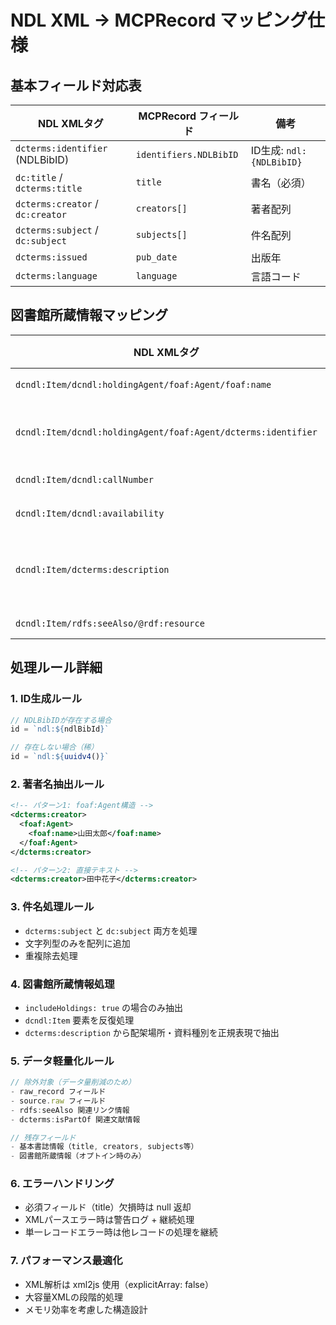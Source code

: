 # NDL XML → MCPRecord マッピング仕様

## 基本フィールド対応表

| NDL XMLタグ | MCPRecord フィールド | 備考 |
|-------------|---------------------|------|
| `dcterms:identifier` (NDLBibID) | `identifiers.NDLBibID` | ID生成: `ndl:{NDLBibID}` |
| `dc:title` / `dcterms:title` | `title` | 書名（必須） |
| `dcterms:creator` / `dc:creator` | `creators[]` | 著者配列 |
| `dcterms:subject` / `dc:subject` | `subjects[]` | 件名配列 |
| `dcterms:issued` | `pub_date` | 出版年 |
| `dcterms:language` | `language` | 言語コード |

## 図書館所蔵情報マッピング

| NDL XMLタグ | LibraryHolding フィールド | 備考 |
|-------------|--------------------------|------|
| `dcndl:Item/dcndl:holdingAgent/foaf:Agent/foaf:name` | `libraryName` | 図書館名 |
| `dcndl:Item/dcndl:holdingAgent/foaf:Agent/dcterms:identifier` | `libraryCode` | NDL図書館コード |
| `dcndl:Item/dcndl:callNumber` | `callNumber` | 請求記号 |
| `dcndl:Item/dcndl:availability` | `availability` | 利用可否 |
| `dcndl:Item/dcterms:description` | `location`, `materialType` | 配架場所・資料種別 |
| `dcndl:Item/rdfs:seeAlso/@rdf:resource` | `opacUrl` | OPAC URL |

## 処理ルール詳細

### 1. ID生成ルール
```typescript
// NDLBibIDが存在する場合
id = `ndl:${ndlBibId}`

// 存在しない場合（稀）
id = `ndl:${uuidv4()}`
```

### 2. 著者名抽出ルール
```xml
<!-- パターン1: foaf:Agent構造 -->
<dcterms:creator>
  <foaf:Agent>
    <foaf:name>山田太郎</foaf:name>
  </foaf:Agent>
</dcterms:creator>

<!-- パターン2: 直接テキスト -->
<dcterms:creator>田中花子</dcterms:creator>
```

### 3. 件名処理ルール
- `dcterms:subject` と `dc:subject` 両方を処理
- 文字列型のみを配列に追加
- 重複除去処理

### 4. 図書館所蔵情報処理
- `includeHoldings: true` の場合のみ抽出
- `dcndl:Item` 要素を反復処理
- `dcterms:description` から配架場所・資料種別を正規表現で抽出

### 5. データ軽量化ルール
```typescript
// 除外対象（データ量削減のため）
- raw_record フィールド
- source.raw フィールド  
- rdfs:seeAlso 関連リンク情報
- dcterms:isPartOf 関連文献情報

// 残存フィールド
- 基本書誌情報（title, creators, subjects等）
- 図書館所蔵情報（オプトイン時のみ）
```

### 6. エラーハンドリング
- 必須フィールド（title）欠損時は null 返却
- XMLパースエラー時は警告ログ + 継続処理
- 単一レコードエラー時は他レコードの処理を継続

### 7. パフォーマンス最適化
- XML解析は xml2js 使用（explicitArray: false）
- 大容量XMLの段階的処理
- メモリ効率を考慮した構造設計